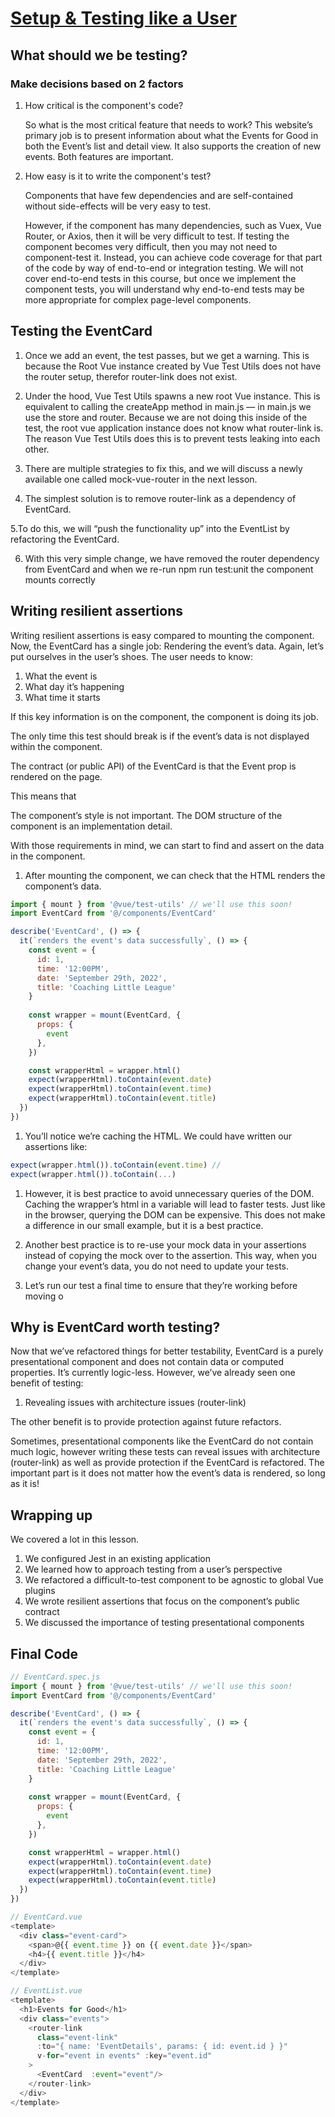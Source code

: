 # [Setup & Testing like a User](https://www.vuemastery.com/courses/real-world-testing/setup-&-testing-like-a-user)

## What should we be testing?

### Make decisions based on 2 factors

1. How critical is the component's code?

   So what is the most critical feature that needs to work? This website’s primary job is to present information about what the Events for Good in both the Event’s list and detail view. It also supports the creation of new events. Both features are important.

2. How easy is it to write the component's test?

    Components that have few dependencies and are self-contained without side-effects will be very easy to test.

    However, if the component has many dependencies, such as Vuex, Vue Router, or Axios, then it will be very difficult to test. If testing the component becomes very difficult, then you may not need to component-test it. Instead, you can achieve code coverage for that part of the code by way of end-to-end or integration testing. We will not cover end-to-end tests in this course, but once we implement the component tests, you will understand why end-to-end tests may be more appropriate for complex page-level components.

## Testing the EventCard

1. Once we add an event, the test passes, but we get a warning. This is because the Root Vue instance created by Vue Test Utils does not have the router setup, therefor router-link does not exist.

2. Under the hood, Vue Test Utils spawns a new root Vue instance. This is equivalent to calling the createApp method in main.js — in main.js we use the store and router. Because we are not doing this inside of the test, the root vue application instance does not know what router-link is. The reason Vue Test Utils does this is to prevent tests leaking into each other.

3. There are multiple strategies to fix this, and we will discuss a newly available one called mock-vue-router in the next lesson.

4. The simplest solution is to remove router-link as a dependency of EventCard.

5.To do this, we will “push the functionality up” into the EventList by refactoring the EventCard.

6. With this very simple change, we have removed the router dependency from EventCard and when we re-run npm run test:unit the component mounts correctly

## Writing resilient assertions

Writing resilient assertions is easy compared to mounting the component. Now, the EventCard has a single job: Rendering the event’s data. Again, let’s put ourselves in the user’s shoes. The user needs to know:

1. What the event is
2. What day it’s happening
3. What time it starts

If this key information is on the component, the component is doing its job.

The only time this test should break is if the event’s data is not displayed within the component.

The contract (or public API) of the EventCard is that the Event prop is rendered on the page.

This means that

The component’s style is not important.
The DOM structure of the component is an implementation detail.

With those requirements in mind, we can start to find and assert on the data in the component.

1. After mounting the component, we can check that the HTML renders the component’s data.

```javaScript
import { mount } from '@vue/test-utils' // we'll use this soon!
import EventCard from '@/components/EventCard'

describe('EventCard', () => {
  it(`renders the event's data successfully`, () => {
    const event = {
      id: 1,
      time: '12:00PM',
      date: 'September 29th, 2022',
      title: 'Coaching Little League'
    }
    
    const wrapper = mount(EventCard, {
      props: {
        event
      },
    })

    const wrapperHtml = wrapper.html()
    expect(wrapperHtml).toContain(event.date)
    expect(wrapperHtml).toContain(event.time)
    expect(wrapperHtml).toContain(event.title)
  })
})
```

1. You’ll notice we’re caching the HTML. We could have written our assertions like:

```javaScript
expect(wrapper.html()).toContain(event.time) // 
expect(wrapper.html()).toContain(...)
```

1. However, it is best practice to avoid unnecessary queries of the DOM. Caching the wrapper’s html in a variable will lead to faster tests. Just like in the browser, querying the DOM can be expensive. This does not make a difference in our small example, but it is a best practice.

2. Another best practice is to re-use your mock data in your assertions instead of copying the mock over to the assertion. This way, when you change your event’s data, you do not need to update your tests.

3. Let’s run our test a final time to ensure that they’re working before moving o

## Why is EventCard worth testing?

Now that we’ve refactored things for better testability, EventCard is a purely presentational component and does not contain data or computed properties. It’s currently logic-less. However, we’ve already seen one benefit of testing:

1. Revealing issues with architecture issues (router-link)

The other benefit is to provide protection against future refactors.

Sometimes, presentational components like the EventCard do not contain much logic, however writing these tests can reveal issues with architecture (router-link) as well as provide protection if the EventCard is refactored. The important part is it does not matter how the event’s data is rendered, so long as it is!

## Wrapping up

We covered a lot in this lesson.

1. We configured Jest in an existing application
2. We learned how to approach testing from a user’s perspective
3. We refactored a difficult-to-test component to be agnostic to global Vue plugins
4. We wrote resilient assertions that focus on the component’s public contract
5. We discussed the importance of testing presentational components

## Final Code

```javaScript
// EventCard.spec.js
import { mount } from '@vue/test-utils' // we'll use this soon!
import EventCard from '@/components/EventCard'

describe('EventCard', () => {
  it(`renders the event's data successfully`, () => {
    const event = {
      id: 1,
      time: '12:00PM',
      date: 'September 29th, 2022',
      title: 'Coaching Little League'
    }
    
    const wrapper = mount(EventCard, {
      props: {
        event
      },
    })

    const wrapperHtml = wrapper.html()
    expect(wrapperHtml).toContain(event.date)
    expect(wrapperHtml).toContain(event.time)
    expect(wrapperHtml).toContain(event.title)
  })
})

// EventCard.vue
<template>
  <div class="event-card">
    <span>@{{ event.time }} on {{ event.date }}</span>
    <h4>{{ event.title }}</h4>
  </div>
</template>

// EventList.vue
<template>
  <h1>Events for Good</h1>
  <div class="events">
    <router-link
      class="event-link"
      :to="{ name: 'EventDetails', params: { id: event.id } }"
      v-for="event in events" :key="event.id"
    >
      <EventCard  :event="event"/>
    </router-link>
  </div>
</template>
```
